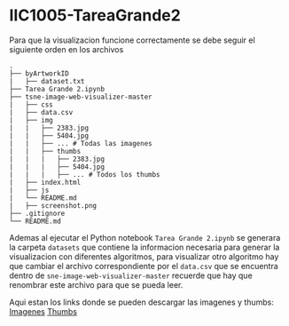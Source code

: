 # IIC1005-TareaGrande2
Para que la visualizacion funcione correctamente se debe seguir el siguiente orden en los archivos
```
.
├── byArtworkID
|   ├── dataset.txt
├── Tarea Grande 2.ipynb
├── tsne-image-web-visualizer-master
|   ├── css
|   ├── data.csv
|   ├── img
|   |   ├── 2383.jpg
|   |   ├── 5404.jpg
|   |   ├── ... # Todas las imagenes
|   |   ├── thumbs
|   |   |   ├── 2383.jpg
|   |   |   ├── 5404.jpg
|   |   |   ├── ... # Todos los thumbs
|   ├── index.html
|   ├── js
|   └── README.md
|   ├── screenshot.png
├── .gitignore
└── README.md
```

Ademas al ejecutar el Python notebook `Tarea Grande 2.ipynb` se generara la carpeta `datasets` que contiene la informacion necesaria para generar la visualizacion con diferentes algoritmos, para visualizar otro algoritmo hay que cambiar el archivo correspondiente por el `data.csv` que se encuentra dentro de `sne-image-web-visualizer-master` recuerde que hay que renombrar este archivo para que se pueda leer.

Aqui estan los links donde se pueden descargar las imagenes y thumbs:
[Imagenes](https://drive.google.com/file/d/0B_EJ65_cvpRjRTJVVUstOFliLWs/view)
[Thumbs](https://drive.google.com/file/d/0Bz43GWNP3VjfcGNaZWYwMXRNUmM/view)
